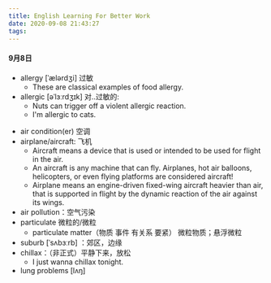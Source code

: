 ```yaml
---
title: English Learning For Better Work
date: 2020-09-08 21:43:27
tags:
---
```



#### 9月8日
- allergy [ˈælərdʒi] 过敏
  - These are classical examples of food allergy.
- allergic [əˈlɜːrdʒɪk] 对..过敏的:
  -  Nuts can trigger off a violent allergic reaction. 
  - I'm allergic to cats.
 <!--more-->
- air condition(er) 空调
- airplane/aircraft: 飞机
  - Aircraft means a device that is used or intended to be used for flight in the air.
  - An aircraft is any machine that can fly. Airplanes, hot air balloons, helicopters, or even flying platforms are considered aircraft!
  - Airplane means an engine-driven fixed-wing aircraft heavier than air, that is supported in flight by the dynamic reaction of the air against its wings.
- air pollution：空气污染
- particulate 微粒的/微粒 
  - particulate matter（物质 事件 有关系 要紧） 微粒物质；悬浮微粒
- suburb [ˈsʌbɜːrb] ：郊区，边缘
- chillax：（非正式）平静下来，放松 
  - I just wanna chillax tonight.
- lung problems [lʌŋ]
